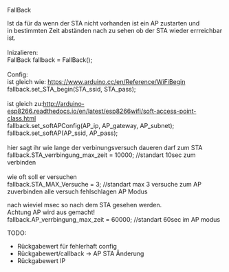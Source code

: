 FallBack

Ist da für da wenn der STA nicht vorhanden ist ein AP zustarten und<br>
in bestimmten Zeit abständen nach zu sehen ob der STA wieder errreichbar ist.<br>
<br>
Inizalieren: <br>
FallBack fallback = FallBack();<br>
<br>
Config:<br>
  ist gleich wie: https://www.arduino.cc/en/Reference/WiFiBegin<br>
  fallback.set_STA_begin(STA_ssid, STA_pass);<br>
  <br>
  ist gleich zu:http://arduino-esp8266.readthedocs.io/en/latest/esp8266wifi/soft-access-point-class.html<br>
  fallback.set_softAPConfig(AP_ip, AP_gateway, AP_subnet);<br>
  fallback.set_softAP(AP_ssid, AP_pass);<br>
  <br>
  hier sagt ihr wie lange der verbinungsversuch daueren darf zum STA<br>
  fallback.STA_verrbingung_max_zeit = 10000; //standart 10sec zum verbinden<br>
  <br>
  wie oft soll er versuchen<br>
  fallback.STA_MAX_Versuche = 3;           //standart max 3 versuche zum AP zuverbinden alle versuch fehlschlagen AP Modus<br>
  
  nach wieviel msec so nach dem STA gesehen werden.<br>
  Achtung AP wird aus gemacht!<br>
  fallback.AP_verrbingung_max_zeit = 60000; //standart 60sec im AP modus<br>
  
TODO:
  - Rückgabewert für fehlerhaft config
  - Rückgabewert/callback -> AP STA Änderung
  - Rückgabewert IP

